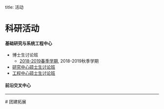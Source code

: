 title: 活动


# 科研活动

#### 基础研究与系统工程中心
- 博士生讨论班
    + [2018-2019春季学期](phd/18192), 2018-2019秋季学期
- [研究中心硕士生讨论班](master/18192)
- [工程中心硕士生讨论班](master_eng/18192)

#### 前沿交叉中心

<hr>
# 团建拓展
